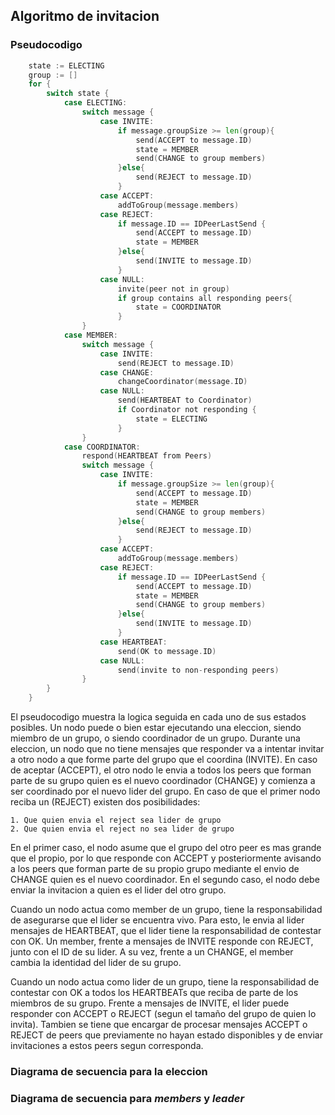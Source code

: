 ## Algoritmo de invitacion

### Pseudocodigo

```go
    state := ELECTING
    group := []
    for {
        switch state {
            case ELECTING:
                switch message {
                    case INVITE:
                        if message.groupSize >= len(group){
                            send(ACCEPT to message.ID)
                            state = MEMBER
                            send(CHANGE to group members)
                        }else{
                            send(REJECT to message.ID)
                        }
                    case ACCEPT:
                        addToGroup(message.members)
                    case REJECT:
                        if message.ID == IDPeerLastSend {
                            send(ACCEPT to message.ID)
                            state = MEMBER
                        }else{
                            send(INVITE to message.ID)
                        }
                    case NULL:
                        invite(peer not in group)
                        if group contains all responding peers{
                            state = COORDINATOR
                        }
                }
            case MEMBER:
                switch message {
                    case INVITE:
                        send(REJECT to message.ID)
                    case CHANGE:
                        changeCoordinator(message.ID)
                    case NULL:
                        send(HEARTBEAT to Coordinator)
                        if Coordinator not responding {
                            state = ELECTING
                        }
                }
            case COORDINATOR:
                respond(HEARTBEAT from Peers)
                switch message {
                    case INVITE:
                        if message.groupSize >= len(group){
                            send(ACCEPT to message.ID)
                            state = MEMBER
                            send(CHANGE to group members)
                        }else{
                            send(REJECT to message.ID)
                        }
                    case ACCEPT:
                        addToGroup(message.members)
                    case REJECT:
                        if message.ID == IDPeerLastSend {
                            send(ACCEPT to message.ID)
                            state = MEMBER
                            send(CHANGE to group members)
                        }else{
                            send(INVITE to message.ID)
                        }
                    case HEARTBEAT:
                        send(OK to message.ID)
                    case NULL:
                        send(invite to non-responding peers)
                }
        } 
    }
``` 
El pseudocodigo muestra la logica seguida en cada uno de sus estados posibles. Un nodo puede o bien estar ejecutando una eleccion, siendo miembro de un grupo, o siendo coordinador de un grupo.
Durante una eleccion, un nodo que no tiene mensajes que responder va a intentar invitar a otro nodo a que forme parte del grupo que el coordina (INVITE). 
En caso de aceptar (ACCEPT), el otro nodo le envia a todos los peers que forman parte de su grupo quien es el nuevo coordinador (CHANGE) y comienza a ser coordinado por el nuevo lider del grupo.
En caso de que el primer nodo reciba un (REJECT) existen dos posibilidades:

    1. Que quien envia el reject sea lider de grupo
    2. Que quien envia el reject no sea lider de grupo

En el primer caso, el nodo asume que el grupo del otro peer es mas grande que el propio, por lo que responde con ACCEPT y posteriormente avisando a los peers que forman parte de su propio grupo mediante el envio de CHANGE quien es el nuevo coordinador. En el segundo caso, el nodo debe enviar la invitacion a quien es el lider del otro grupo.

Cuando un nodo actua como member de un grupo, tiene la responsabilidad de asegurarse que el lider se encuentra vivo. Para esto, le envia al lider mensajes de HEARTBEAT, que el lider tiene la responsabilidad de contestar con OK.
Un member, frente a mensajes de INVITE responde con REJECT, junto con el ID de su lider. A su vez, frente a un CHANGE, el member cambia la identidad del lider de su grupo.

Cuando un nodo actua como lider de un grupo, tiene la responsabilidad de contestar con OK a todos los HEARTBEATs que reciba de parte de los miembros de su grupo. Frente a mensajes de INVITE, el lider puede responder con ACCEPT o REJECT (segun el tamaño del grupo de quien lo invita). Tambien 
se tiene que encargar de procesar mensajes ACCEPT o REJECT de peers que previamente no hayan estado disponibles y de enviar invitaciones a estos peers segun corresponda.

### Diagrama de secuencia para la eleccion

### Diagrama de secuencia para *members* y *leader*